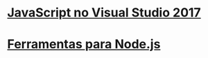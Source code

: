 # [JavaScript no Visual Studio 2017](/visualstudio/javascript/javascript-in-vs-2017)
# [Ferramentas para Node.js](/visualstudio/javascript/tutorial-nodejs)
